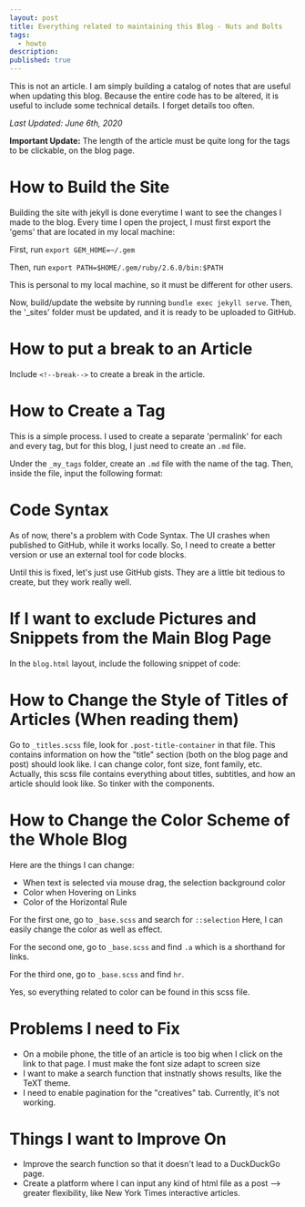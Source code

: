 ```yaml
---
layout: post
title: Everything related to maintaining this Blog - Nuts and Bolts
tags:
  - howto
description:
published: true
---
```


This is not an article. I am simply building a catalog of notes that are useful when updating this blog. Because the entire code has to be altered, it is useful to include some technical details. I forget details too often.

*Last Updated: June 6th, 2020*

<!--break-->

**Important Update:** The length of the article must be quite long for the tags to be clickable, on the blog page.

# How to Build the Site
Building the site with jekyll is done everytime I want to see the changes I made to the blog.
Every time I open the project, I must first export the 'gems' that are located in my local machine:

First, run
`export GEM_HOME=~/.gem`

Then, run
`export PATH=$HOME/.gem/ruby/2.6.0/bin:$PATH`

This is personal to my local machine, so it must be different for other users.

Now, build/update the website by running `bundle exec jekyll serve`. Then, the '_sites' folder must be updated, and it is ready to be uploaded to GitHub.

# How to put a break to an Article

Include `<!--break-->` to create a break in the article.

# How to Create a Tag

This is a simple process. I used to create a separate 'permalink' for each and every tag, but for this blog, I just need to create an `.md` file.

Under the `_my_tags` folder, create an `.md` file with the name of the tag.
Then, inside the file, input the following format:

<script src="https://gist.github.com/SangwookCheon/c56017d6abc92980193b3f4e479fc941.js"></script>

# Code Syntax
As of now, there's a problem with Code Syntax. The UI crashes when published to GitHub, while it works locally. So, I need to create a better version or use an external tool for code blocks.

Until this is fixed, let's just use GitHub gists. They are a little bit tedious to create, but they work really well.

# If I want to exclude Pictures and Snippets from the Main Blog Page

In the `blog.html` layout, include the following snippet of code:

<script src="https://gist.github.com/SangwookCheon/77cafb84c4d4d28101da67b1dca64d60.js"></script>

# How to Change the Style of Titles of Articles (When reading them)

Go to `_titles.scss` file, look for `.post-title-container` in that file. This contains information on how the "title" section (both on the blog page and post) should look like. I can change color, font size, font family, etc. Actually, this scss file contains everything about titles, subtitles, and how an article should look like. So tinker with the components.

# How to Change the Color Scheme of the Whole Blog

Here are the things I can change:
  - When text is selected via mouse drag, the selection background color
  - Color when Hovering on Links
  - Color of the Horizontal Rule

For the first one, go to `_base.scss` and search for `::selection` Here, I can easily change the color as well as effect.

For the second one, go to `_base.scss` and find `.a` which is a shorthand for links.

For the third one, go to `_base.scss` and find `hr`.

Yes, so everything related to color can be found in this scss file.

# Problems I need to Fix
* On a mobile phone, the title of an article is too big when I click on the link to that page. I must make the font size adapt to screen size
* I want to make a search function that instnatly shows results, like the TeXT theme.
* I need to enable pagination for the "creatives" tab. Currently, it's not working.

# Things I want to Improve On
* Improve the search function so that it doesn't lead to a DuckDuckGo page.
* Create a platform where I can input any kind of html file as a post --> greater flexibility, like New York Times interactive articles.
